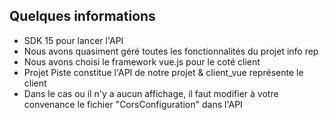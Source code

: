 ## Quelques informations
- SDK 15 pour lancer l'API 
- Nous avons quasiment géré toutes les fonctionnalités du projet info rep
- Nous avons choisi le framework vue.js pour le coté client
- Projet Piste constitue l'API de notre projet &  client_vue représente le client
- Dans le cas ou il n'y a aucun affichage, il faut modifier à votre convenance le fichier "CorsConfiguration" dans l'API 